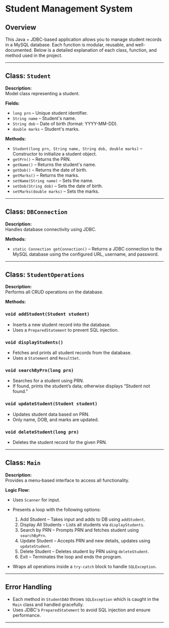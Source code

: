 # Student Management System 

## Overview

This Java + JDBC-based application allows you to manage student records in a MySQL database. Each function is modular, reusable, and well-documented. Below is a detailed explanation of each class, function, and method used in the project.

---

## Class: `Student`

**Description:**  
Model class representing a student.

**Fields:**
- `long prn` – Unique student identifier.
- `String name` – Student's name.
- `String dob` – Date of birth (format: YYYY-MM-DD).
- `double marks` – Student's marks.

**Methods:**
- `Student(long prn, String name, String dob, double marks)` – Constructor to initialize a student object.
- `getPrn()` – Returns the PRN.
- `getName()` – Returns the student's name.
- `getDob()` – Returns the date of birth.
- `getMarks()` – Returns the marks.
- `setName(String name)` – Sets the name.
- `setDob(String dob)` – Sets the date of birth.
- `setMarks(double marks)` – Sets the marks.

---

## Class: `DBConnection`

**Description:**  
Handles database connectivity using JDBC.

**Methods:**
- `static Connection getConnection()` – Returns a JDBC connection to the MySQL database using the configured URL, username, and password.

---

## Class: `StudentOperations`

**Description:**  
Performs all CRUD operations on the database.

**Methods:**

### `void addStudent(Student student)`
- Inserts a new student record into the database.
- Uses a `PreparedStatement` to prevent SQL injection.

### `void displayStudents()`
- Fetches and prints all student records from the database.
- Uses a `Statement` and `ResultSet`.

### `void searchByPrn(long prn)`
- Searches for a student using PRN.
- If found, prints the student’s data; otherwise displays “Student not found.”

### `void updateStudent(Student student)`
- Updates student data based on PRN.
- Only name, DOB, and marks are updated.

### `void deleteStudent(long prn)`
- Deletes the student record for the given PRN.

---

## Class: `Main`

**Description:**  
Provides a menu-based interface to access all functionality.

**Logic Flow:**
- Uses `Scanner` for input.
- Presents a loop with the following options:
  1. Add Student – Takes input and adds to DB using `addStudent`.
  2. Display All Students – Lists all students via `displayStudents`.
  3. Search by PRN – Prompts PRN and fetches student using `searchByPrn`.
  4. Update Student – Accepts PRN and new details, updates using `updateStudent`.
  5. Delete Student – Deletes student by PRN using `deleteStudent`.
  0. Exit – Terminates the loop and ends the program.

- Wraps all operations inside a `try-catch` block to handle `SQLException`.

---

## Error Handling

- Each method in `StudentDAO` throws `SQLException` which is caught in the `Main` class and handled gracefully.
- Uses JDBC's `PreparedStatement` to avoid SQL injection and ensure performance.

---
